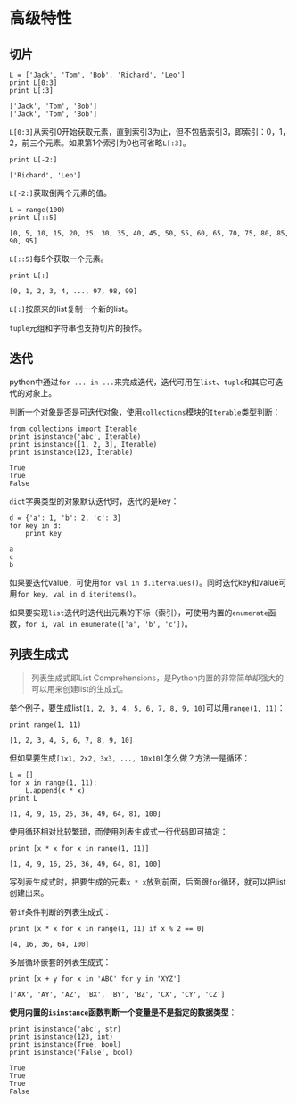# 高级特性

## 切片

```
L = ['Jack', 'Tom', 'Bob', 'Richard', 'Leo']
print L[0:3]
print L[:3]

['Jack', 'Tom', 'Bob']
['Jack', 'Tom', 'Bob']

```
`L[0:3]`从索引0开始获取元素，直到索引3为止，但不包括索引3，即索引：0，1，2，前三个元素。如果第1个索引为0也可省略`L[:3]`。

```
print L[-2:]

['Richard', 'Leo']

```
`L[-2:]`获取倒两个元素的值。

```
L = range(100)
print L[::5]

[0, 5, 10, 15, 20, 25, 30, 35, 40, 45, 50, 55, 60, 65, 70, 75, 80, 85, 90, 95]
```
`L[::5]`每5个获取一个元素。

```
print L[:]

[0, 1, 2, 3, 4, ..., 97, 98, 99]
```
`L[:]`按原来的list复制一个新的list。

`tuple`元组和字符串也支持切片的操作。

## 迭代

python中通过`for ... in ...`来完成迭代，迭代可用在`list`、`tuple`和其它可迭代的对象上。

判断一个对象是否是可迭代对象，使用`collections`模块的`Iterable`类型判断：

```
from collections import Iterable
print isinstance('abc', Iterable)
print isinstance([1, 2, 3], Iterable)
print isinstance(123, Iterable)

True
True
False
```

`dict`字典类型的对象默认迭代时，迭代的是key：

```
d = {'a': 1, 'b': 2, 'c': 3}
for key in d:
    print key

a
c
b
```
如果要迭代value，可使用`for val in d.itervalues()`。同时迭代key和value可用`for key, val in d.iteritems()`。

如果要实现`list`迭代时迭代出元素的下标（索引），可使用内置的`enumerate`函数，`for i, val in enumerate(['a', 'b', 'c'])`。

## 列表生成式

> 列表生成式即List Comprehensions，是Python内置的非常简单却强大的可以用来创建list的生成式。

举个例子，要生成list`[1, 2, 3, 4, 5, 6, 7, 8, 9, 10]`可以用`range(1, 11)`：

```
print range(1, 11)

[1, 2, 3, 4, 5, 6, 7, 8, 9, 10]
```
但如果要生成`[1x1, 2x2, 3x3, ..., 10x10]`怎么做？方法一是循环：

```
L = []
for x in range(1, 11):
    L.append(x * x)
print L

[1, 4, 9, 16, 25, 36, 49, 64, 81, 100]
```
使用循环相对比较繁琐，而使用列表生成式一行代码即可搞定：

```
print [x * x for x in range(1, 11)]

[1, 4, 9, 16, 25, 36, 49, 64, 81, 100]
```
写列表生成式时，把要生成的元素`x * x`放到前面，后面跟`for`循环，就可以把list创建出来。

带`if`条件判断的列表生成式：

```
print [x * x for x in range(1, 11) if x % 2 == 0]

[4, 16, 36, 64, 100]
```

多层循环嵌套的列表生成式：

```
print [x + y for x in 'ABC' for y in 'XYZ']

['AX', 'AY', 'AZ', 'BX', 'BY', 'BZ', 'CX', 'CY', 'CZ']
```

**使用内置的`isinstance`函数判断一个变量是不是指定的数据类型**：

```
print isinstance('abc', str)
print isinstance(123, int)
print isinstance(True, bool)
print isinstance('False', bool)

True
True
True
False
```








